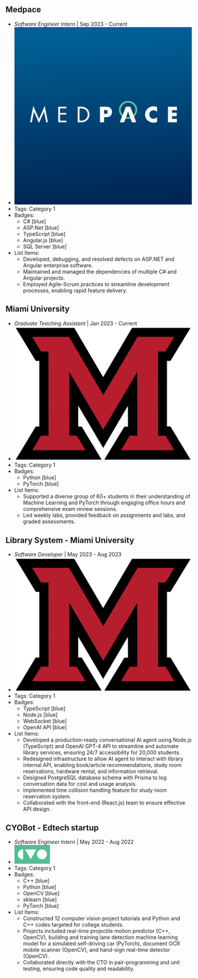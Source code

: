 ## Medpace
- *Software Engineer Intern* | Sep 2023 - Current
- ![logo512](../assets/medpace-logo.png)
- Tags: Category 1
- Badges:
  - C# [blue]
  - ASP.Net [blue]
  - TypeScript [blue]
  - Angular.js [blue]
  - SQL Server [blue]
- List Items:
  - Developed, debugging, and resolved defects on ASP.NET and Angular enterprise software.
  - Maintained and managed the dependencies of multiple C# and Angular projects.
  - Employed Agile-Scrum practices to streamline development processes, enabling rapid feature delivery.

## Miami University
- *Graduate Teaching Assistant* | Jan 2023 - Current
- ![logo512](../assets/miami_logo.png)
- Tags: Category 1
- Badges:
  - Python [blue]
  - PyTorch [blue]
- List Items:
  - Supported a diverse group of 60+ students in their understanding of Machine Learning and PyTorch through engaging office hours and comprehensive exam review sessions.
  - Led weekly labs, provided feedback on assignments and labs, and graded assessments.

## Library System - Miami University
- *Software Developer* | May 2023 - Aug 2023
- ![logo512](../assets/miami_logo.png)
- Tags: Category 1
- Badges:
  - TypeScript [blue]
  - Node.js [blue]
  - WebSocket [blue]
  - OpenAI API [blue]
- List Items:
  - Developed a production-ready conversational AI agent using Node.js (TypeScript) and OpenAI GPT-4 API to streamline and automate library services, ensuring 24/7 accessibility for 20,000 students.
  -  Redesigned infrastructure to allow AI agent to interact with library internal API, enabling book/article recommendations, study room reservations, hardware rental, and information retrieval.
  - Designed PostgreSQL database schema with Prisma to log conversation data for cost and usage analysis.
  - Implemented time collision handling feature for study room reservation system.
  - Collaborated with the front-end (React.js) team to ensure effective API design.

## CYOBot - Edtech startup
- *Software Engineer Intern* | May 2022 - Aug 2022
- ![logo320](../assets/cyobot.svg)
- Tags: Category 1
- Badges:
  - C++ [blue]
  - Python [blue]
  - OpenCV [blue]
  - sklearn [blue]
  - PyTorch [blue]
- List Items:
  - Constructed 12 computer vision project tutorials and Python and C++ codes targeted for college students.
  - Projects included real-time projectile motion predictor (C++, OpenCV), building and training lane detection machine learning model for a simulated self-driving car (PyTorch), document OCR mobile scanner (OpenCV), and hand-sign real-time detector (OpenCV).
  - Collaborated directly with the CTO in pair-programming and unit testing, ensuring code quality and readability.